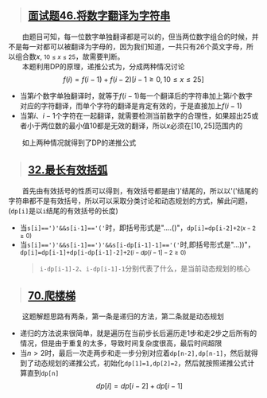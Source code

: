 > ## [面试题46.将数字翻译为字符串](https://leetcode-cn.com/problems/ba-shu-zi-fan-yi-cheng-zi-fu-chuan-lcof/)<br>
&emsp;&emsp;由题目可知，每一位数字单独翻译都是可以的，但当两位数字组合的时候，并不是每一对都可以被翻译为字母的，因为我们知道，一共只有26个英文字母，所以组合数$x$, <small>$10\leq x\leq 25$</small>，故需要判断。<br>
&emsp;&emsp;本题利用DP的原理，递推公式为，分成两种情况讨论
$$f(i)=f(i-1)+f(i-2)[i-1\geq 0,10\leq x\leq 25]$$
* 当第$i$个数字单独翻译时，就等于$f(i-1)$每一个翻译后的字符串加上第$i$个数字对应的字符翻译，而单个字符的翻译是肯定有效的，于是直接加上$f(i-1)$
* 当第$i$、$i-1$个字符在一起翻译，就需要检测当前数字的合理性，如果超出25或者小于两位数的最小值10都是无效的翻译，所以$x$必须在$[10,25]$范围内的

&emsp;&emsp;如上两种情况就得到了DP的递推公式

> ## [32.最长有效括弧](https://leetcode-cn.com/problems/longest-valid-parentheses/)
&emsp;&emsp;首先由有效括号的性质可以得到，有效括号都是由')'结尾的，所以以'('结尾的字符串都不是有效括号，所以可以采取分类讨论和动态规划的方式，解此问题，(`dp[i]`是以`i`结尾的有效括号的长度)
* 当`s[i]==')'&&s[i-1]=='('`时，即括号形式是"....()"，`dp[i]=dp[i-2]+2`<small>($x-2 \ge 0$)</small>
* 当`s[i]==')'&&s[i-1]==')'&&s[i-dp[i-1]-1]=='('`时,即括号形式是"...))"，`dp[i]=dp[i-1]+dp[i-dp[i-1]-2]+2`<small>($i-dp[i-1]-2 \ge 0$)</small>
    > `i-dp[i-1]-2`、`i-dp[i-1]-1`分别代表了什么，是当前动态规划的核心
> ## [70.爬楼梯](https://leetcode-cn.com/problems/climbing-stairs/)
&emsp;&emsp;这题解题思路有两条，第一条是递归的方法，第二条就是动态规划
* 递归的方法说来很简单，就是遍历在当前步长后遍历走1步和走2步之后所有的情况，但是由于重复的太多，导致时间复杂度很高，最后时间超限
* 当$n>2$时，最后一次走两步和走一步分别对应着`dp[n-2],dp[n-1]`，然后就得到了动态规划的递推公式，初始化`dp[1]=1,dp[2]=2`，然后就按照递推公式计算直到`dp[n]`
$$dp[i]=dp[i-2]+dp[i-1]$$
